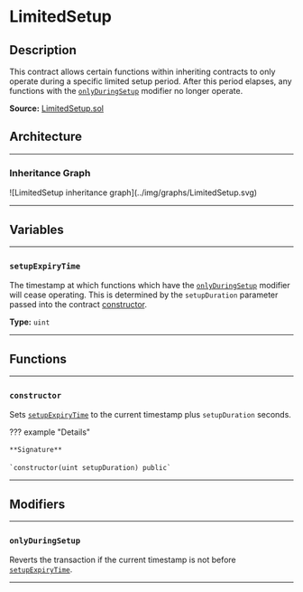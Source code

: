 # LimitedSetup

## Description

This contract allows certain functions within inheriting contracts to only operate during a specific limited setup period. After this period elapses, any functions with the [`onlyDuringSetup`](#onlyduringsetup) modifier no longer operate.

**Source:** [LimitedSetup.sol](https://github.com/Synthetixio/synthetix/blob/master/contracts/LimitedSetup.sol)

<section-sep />

## Architecture

---

### Inheritance Graph

<centered-image>
    ![LimitedSetup inheritance graph](../img/graphs/LimitedSetup.svg)
</centered-image>

---

<section-sep />

## Variables

---

### `setupExpiryTime`

The timestamp at which functions which have the [`onlyDuringSetup`](#onlyduringsetup) modifier will cease operating. This is determined by the `setupDuration` parameter passed into the contract [constructor](#constructor).

**Type:** `uint`

---

<section-sep />

## Functions

---

### `constructor`

Sets [`setupExpiryTime`](#setupexpirytime) to the current timestamp plus `setupDuration` seconds.

??? example "Details"

    **Signature**
    
    `constructor(uint setupDuration) public`

---

<section-sep />

## Modifiers

---

### `onlyDuringSetup`

Reverts the transaction if the current timestamp is not before [`setupExpiryTime`](#setupexpirytime).

---

<section-sep />
